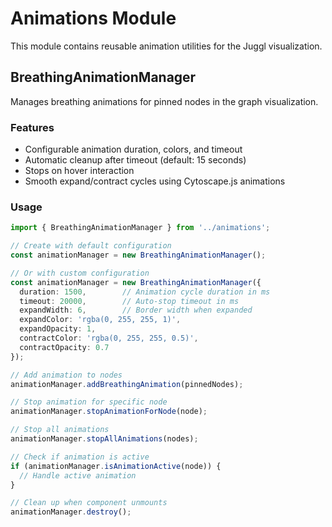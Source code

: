 # Animations Module

This module contains reusable animation utilities for the Juggl visualization.

## BreathingAnimationManager

Manages breathing animations for pinned nodes in the graph visualization.

### Features
- Configurable animation duration, colors, and timeout
- Automatic cleanup after timeout (default: 15 seconds)
- Stops on hover interaction
- Smooth expand/contract cycles using Cytoscape.js animations

### Usage

```typescript
import { BreathingAnimationManager } from '../animations';

// Create with default configuration
const animationManager = new BreathingAnimationManager();

// Or with custom configuration
const animationManager = new BreathingAnimationManager({
  duration: 1500,        // Animation cycle duration in ms
  timeout: 20000,        // Auto-stop timeout in ms
  expandWidth: 6,        // Border width when expanded
  expandColor: 'rgba(0, 255, 255, 1)',
  expandOpacity: 1,
  contractColor: 'rgba(0, 255, 255, 0.5)',
  contractOpacity: 0.7
});

// Add animation to nodes
animationManager.addBreathingAnimation(pinnedNodes);

// Stop animation for specific node
animationManager.stopAnimationForNode(node);

// Stop all animations
animationManager.stopAllAnimations(nodes);

// Check if animation is active
if (animationManager.isAnimationActive(node)) {
  // Handle active animation
}

// Clean up when component unmounts
animationManager.destroy();
```